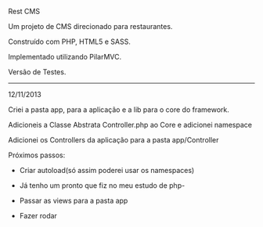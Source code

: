 Rest CMS

Um projeto de CMS direcionado para restaurantes.

Construído com PHP, HTML5 e SASS.

Implementado utilizando PilarMVC.

Versão de Testes.

----

12/11/2013

Criei a pasta app, para a aplicação e a lib para o core do framework.

Adicioneis a Classe Abstrata Controller.php ao Core e adicionei namespace

Adicionei os Controllers da aplicação para a pasta app/Controller

Próximos passos:
- Criar autoload(só assim poderei usar os namespaces)
 - Já tenho um pronto que fiz no meu estudo de php- 

- Passar as views para a pasta app

- Fazer rodar